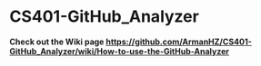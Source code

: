 # CS401-GitHub_Analyzer
**Check out the Wiki page __https://github.com/ArmanHZ/CS401-GitHub_Analyzer/wiki/How-to-use-the-GitHub-Analyzer__**
